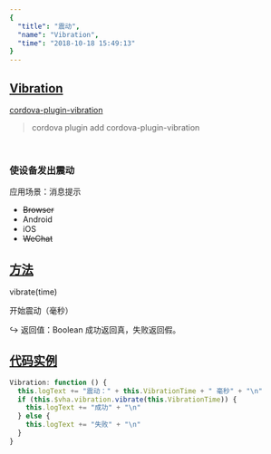 ```yaml
---
{
  "title": "震动",
  "name": "Vibration",
  "time": "2018-10-18 15:49:13"
}
---
```

<!-- ------------------------------------------- -->
<section id="Vibration">

# **[Vibration](#Vibration)**

<p><a class="ui-r-npm" href="https://www.npmjs.com/package/cordova-plugin-vibration" target="_blank">cordova-plugin-vibration</a></p>

> cordova plugin add cordova-plugin-vibration

<br />

### 使设备发出震动

<p class="_cl-aaaaaa">应用场景：消息提示</p>

+ ~~Browser~~
+ Android
+ iOS
+ ~~WeChat~~

</section>
<!-- ------------------------------------------- -->
<section id="Methods">

## **[方法](#Methods)**

<p class="ui-r-note _bdc-info">vibrate(time)</p>

开始震动（毫秒）

<p class="ui-r-return"><span>↪ 返回值：Boolean</span> 成功返回真，失败返回假。</p>

</section>
<!-- ------------------------------------------- -->
<section id="code">

## **[代码实例](#code)**

```javascript
Vibration: function () {
  this.logText += "震动：" + this.VibrationTime + " 毫秒" + "\n"
  if (this.$vha.vibration.vibrate(this.VibrationTime)) {
    this.logText += "成功" + "\n"
  } else {
    this.logText += "失败" + "\n"
  }
}
```

</section>
<!-- ------------------------------------------- -->